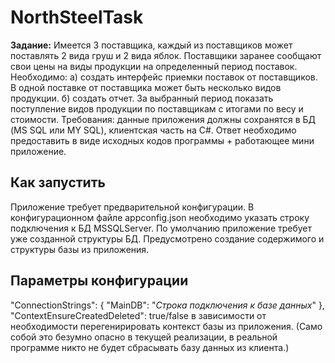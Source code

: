 # NorthSteelTask
**Задание:**
Имеется 3 поставщика, каждый из поставщиков может поставлять 2 вида груш и 2
вида яблок. Поставщики заранее сообщают свои цены на виды продукции на
определенный период поставок.
Необходимо: а) создать интерфейс приемки поставок от поставщиков. В одной
поставке от поставщика может быть несколько видов продукции.
б) создать отчет. За выбранный период показать поступление видов продукции по
поставщикам с итогами по весу и стоимости.
Требования: данные приложения должны сохранятся в БД (MS SQL или MY SQL),
клиентская часть на C#.
Ответ необходимо предоставить в виде исходных кодов программы +
работающее мини приложение.

Как запустить
---

Приложение требует предварительной конфигурации. В конфигурационном файле appconfig.json необходимо указать строку подключения к БД MSSQLServer. По умолчанию приложение требует уже созданной структуры БД. Предусмотрено создание содержимого и структуры базы из приложения. 

Параметры конфигурации
---
"ConnectionStrings": {
    "MainDB": "*Строка подключения к базе данных*"
  },
  "ContextEnsureCreatedDeleted": true/false в зависимости от необходимости перегенирировать контекст базы из приложения. (Само собой это безумно опасно в текущей реализации, в реальной программе никто не будет сбрасывать базу данных из клиента.)